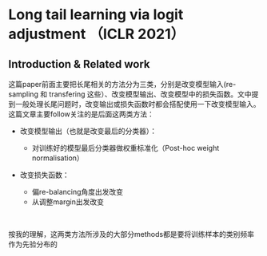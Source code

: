 # Long tail learning via logit adjustment （ICLR 2021）



## Introduction & Related work

​		这篇paper前面主要把长尾相关的方法分为三类，分别是改变模型输入(re-sampling 和 transfering 这些）、改变模型输出、改变模型中的损失函数。文中提到一般处理长尾问题时，改变输出或损失函数时都会搭配使用一下改变模型输入。这篇文章主要follow关注的是后面这两类方法：



- 改变模型输出（也就是改变最后的分类器）：

  - 对训练好的模型最后分类器做权重标准化（Post-hoc weight normalisation）
- 改变损失函数：
  - 偏re-balancing角度出发改变
  - 从调整margin出发改变


​		

​		按我的理解，这两类方法所涉及的大部分methods都是要将训练样本的类别频率作为先验分布的

